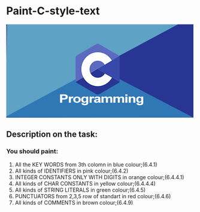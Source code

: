 # Paint-C-style-text
![Image of clusters](https://github.com/AlbMLpy/Paint-C-style-text/blob/master/misc/C-Programming-online-training-nareshit.jpg)

## Description on the task:

### You should paint:

1. All the KEY WORDS from 3th colomn in blue colour;(6.4.1)
2. All kinds of IDENTIFIERS in pink colour;(6.4.2)
3. INTEGER CONSTANTS ONLY WITH DIGITS in orange colour;(6.4.4.1)
4. All kinds of CHAR CONSTANTS in yellow colour;(6.4.4.4)
5. All kinds of STRING LITERALS in green colour;(6.4.5)
6. PUNCTUATORS from 2,3,5 row of standart in red colour;(6.4.6)
7. All kinds of COMMENTS in brown colour;(6.4.9)
